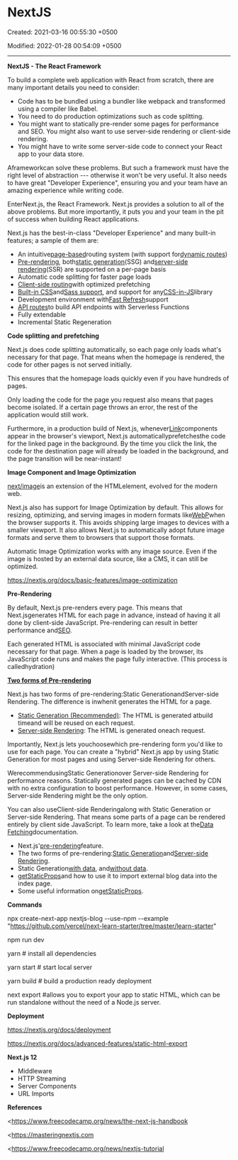 # NextJS

Created: 2021-03-16 00:55:30 +0500

Modified: 2022-01-28 00:54:09 +0500

---

**NextJS - The React Framework**



To build a complete web application with React from scratch, there are many important details you need to consider:
-   Code has to be bundled using a bundler like webpack and transformed using a compiler like Babel.
-   You need to do production optimizations such as code splitting.
-   You might want to statically pre-render some pages for performance and SEO. You might also want to use server-side rendering or client-side rendering.
-   You might have to write some server-side code to connect your React app to your data store.



Aframeworkcan solve these problems. But such a framework must have the right level of abstraction --- otherwise it won't be very useful. It also needs to have great "Developer Experience", ensuring you and your team have an amazing experience while writing code.



EnterNext.js, the React Framework. Next.js provides a solution to all of the above problems. But more importantly, it puts you and your team in the pit of success when building React applications.

Next.js has the best-in-class "Developer Experience" and many built-in features; a sample of them are:
-   An intuitive[page-based](https://nextjs.org/docs/basic-features/pages)routing system (with support for[dynamic routes](https://nextjs.org/docs/routing/dynamic-routes))
-   [Pre-rendering](https://nextjs.org/docs/basic-features/pages#pre-rendering), both[static generation](https://nextjs.org/docs/basic-features/pages#static-generation-recommended)(SSG) and[server-side rendering](https://nextjs.org/docs/basic-features/pages#server-side-rendering)(SSR) are supported on a per-page basis
-   Automatic code splitting for faster page loads
-   [Client-side routing](https://nextjs.org/docs/routing/introduction#linking-between-pages)with optimized prefetching
-   [Built-in CSS](https://nextjs.org/docs/basic-features/built-in-css-support)and[Sass support](https://nextjs.org/docs/basic-features/built-in-css-support#sass-support), and support for any[CSS-in-JS](https://nextjs.org/docs/basic-features/built-in-css-support#css-in-js)library
-   Development environment with[Fast Refresh](https://nextjs.org/docs/basic-features/fast-refresh)support
-   [API routes](https://nextjs.org/docs/api-routes/introduction)to build API endpoints with Serverless Functions
-   Fully extendable
-   Incremental Static Regeneration



**Code splitting and prefetching**

Next.js does code splitting automatically, so each page only loads what's necessary for that page. That means when the homepage is rendered, the code for other pages is not served initially.



This ensures that the homepage loads quickly even if you have hundreds of pages.



Only loading the code for the page you request also means that pages become isolated. If a certain page throws an error, the rest of the application would still work.



Furthermore, in a production build of Next.js, whenever[Link](https://nextjs.org/docs/api-reference/next/link)components appear in the browser's viewport, Next.js automaticallyprefetchesthe code for the linked page in the background. By the time you click the link, the code for the destination page will already be loaded in the background, and the page transition will be near-instant!



**Image Component and Image Optimization**

[next/image](https://nextjs.org/docs/api-reference/next/image)is an extension of the HTML<img>element, evolved for the modern web.



Next.js also has support for Image Optimization by default. This allows for resizing, optimizing, and serving images in modern formats like[WebP](https://developer.mozilla.org/en-US/docs/Web/Media/Formats/Image_types#webp)when the browser supports it. This avoids shipping large images to devices with a smaller viewport. It also allows Next.js to automatically adopt future image formats and serve them to browsers that support those formats.



Automatic Image Optimization works with any image source. Even if the image is hosted by an external data source, like a CMS, it can still be optimized.



<https://nextjs.org/docs/basic-features/image-optimization>



**Pre-Rendering**

By default, Next.js pre-renders every page. This means that Next.jsgenerates HTML for each page in advance, instead of having it all done by client-side JavaScript. Pre-rendering can result in better performance and[SEO](https://en.wikipedia.org/wiki/Search_engine_optimization).



Each generated HTML is associated with minimal JavaScript code necessary for that page. When a page is loaded by the browser, its JavaScript code runs and makes the page fully interactive. (This process is calledhydration)



[**Two forms of Pre-rendering**](https://nextjs.org/docs/basic-features/pages#two-forms-of-pre-rendering)

Next.js has two forms of pre-rendering:Static GenerationandServer-side Rendering. The difference is inwhenit generates the HTML for a page.
-   [Static Generation (Recommended)](https://nextjs.org/docs/basic-features/pages#static-generation-recommended): The HTML is generated atbuild timeand will be reused on each request.
-   [Server-side Rendering](https://nextjs.org/docs/basic-features/pages#server-side-rendering): The HTML is generated oneach request.



Importantly, Next.js lets youchoosewhich pre-rendering form you'd like to use for each page. You can create a "hybrid" Next.js app by using Static Generation for most pages and using Server-side Rendering for others.



WerecommendusingStatic Generationover Server-side Rendering for performance reasons. Statically generated pages can be cached by CDN with no extra configuration to boost performance. However, in some cases, Server-side Rendering might be the only option.



You can also useClient-side Renderingalong with Static Generation or Server-side Rendering. That means some parts of a page can be rendered entirely by client side JavaScript. To learn more, take a look at the[Data Fetching](https://nextjs.org/docs/basic-features/data-fetching#fetching-data-on-the-client-side)documentation.


-   Next.js'[pre-rendering](https://nextjs.org/docs/basic-features/pages#pre-rendering)feature.
-   The two forms of pre-rendering:[Static Generation](https://nextjs.org/docs/basic-features/pages#static-generation-recommended)and[Server-side Rendering](https://nextjs.org/docs/basic-features/pages#server-side-rendering).
-   Static Generation[with data](https://nextjs.org/docs/basic-features/pages#static-generation-with-data), and[without data](https://nextjs.org/docs/basic-features/pages#static-generation-without-data).
-   [getStaticProps](https://nextjs.org/docs/basic-features/data-fetching#getstaticprops-static-generation)and how to use it to import external blog data into the index page.
-   Some useful information on[getStaticProps](https://nextjs.org/docs/basic-features/data-fetching#getstaticprops-static-generation).



**Commands**

npx create-next-app nextjs-blog --use-npm --example "<https://github.com/vercel/next-learn-starter/tree/master/learn-starter>"



npm run dev



yarn # install all dependencies

yarn start # start local server

yarn build # build a production ready deployment



next export #allows you to export your app to static HTML, which can be run standalone without the need of a Node.js server.



**Deployment**

<https://nextjs.org/docs/deployment>

<https://nextjs.org/docs/advanced-features/static-html-export>



**Next.js 12**
-   Middleware
-   HTTP Streaming
-   Server Components
-   URL Imports



**References**

<https://www.freecodecamp.org/news/the-next-js-handbook

<https://masteringnextjs.com

<https://www.freecodecamp.org/news/nextjs-tutorial
